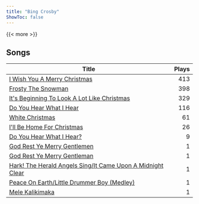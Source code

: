 ```yaml
---
title: "Bing Crosby"
ShowToc: false
---
```


{{< more >}}

## Songs
Title | Plays 
----- | -----: 
[I Wish You A Merry Christmas](/songs/i-wish-you-a-merry-christmas) | 413
[Frosty The Snowman](/songs/frosty-the-snowman) | 398
[It's Beginning To Look A Lot Like Christmas](/songs/its-beginning-to-look-a-lot-like-christmas) | 329
[Do You Hear What I Hear](/songs/do-you-hear-what-i-hear) | 116
[White Christmas](/songs/white-christmas) | 61
[I'll Be Home For Christmas](/songs/ill-be-home-for-christmas) | 26
[Do You Hear What I Hear?](/songs/do-you-hear-what-i-hear) | 9
[God Rest Ye Merry Gentlemen](/songs/god-rest-ye-merry-gentlemen) | 1
[God Rest Ye Merry Gentleman](/songs/god-rest-ye-merry-gentleman) | 1
[Hark! The Herald Angels Sing/It Came Upon A Midnight Clear](/songs/hark-the-herald-angels-singit-came-upon-a-midnight-clear) | 1
[Peace On Earth/Little Drummer Boy (Medley)](/songs/peace-on-earthlittle-drummer-boy-medley) | 1
[Mele Kalikimaka](/songs/mele-kalikimaka) | 1

